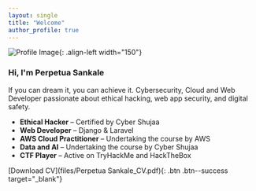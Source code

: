 ```yaml
---
layout: single
title: "Welcome"
author_profile: true
---
```


![Profile Image](/Pictures/profile.jpeg){: .align-left width="150"}

### Hi, I'm Perpetua Sankale
If you can dream it, you can achieve it.
Cybersecurity, Cloud and Web Developer passionate about ethical hacking, web app security, and digital safety.  

-  **Ethical Hacker** – Certified by Cyber Shujaa  
-  **Web Developer** – Django & Laravel
-  **AWS Cloud Practitioner** – Undertaking the course by AWS
-  **Data and AI** – Undertaking the course by Cyber Shujaa
-  **CTF Player** – Active on TryHackMe and HackTheBox  

[Download CV](files/Perpetua Sankale_CV.pdf){: .btn .btn--success target="_blank"}
